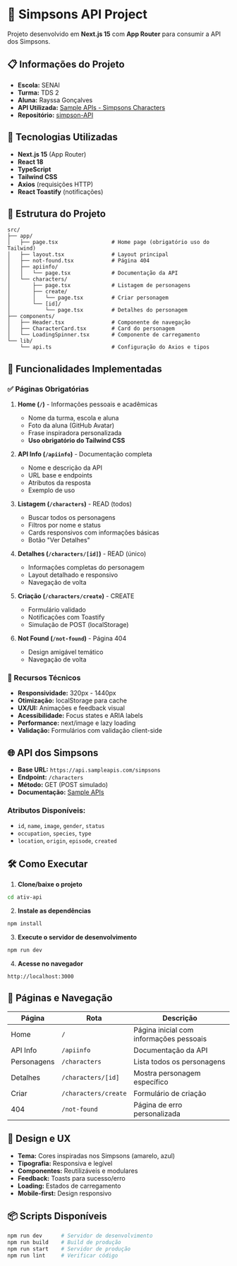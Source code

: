 # 🍩 Simpsons API Project

Projeto desenvolvido em **Next.js 15** com **App Router** para consumir a API dos Simpsons.

## 📋 Informações do Projeto

- **Escola:** SENAI
- **Turma:** TDS 2
- **Aluna:** Rayssa Gonçalves
- **API Utilizada:** [Sample APIs - Simpsons Characters](https://api.sampleapis.com/simpsons/characters)
- **Repositório:** [simpson-API](https://github.com/raygoncalvesss/simpson-API)

## 🚀 Tecnologias Utilizadas

- **Next.js 15** (App Router)
- **React 18**
- **TypeScript**
- **Tailwind CSS**
- **Axios** (requisições HTTP)
- **React Toastify** (notificações)

## 📁 Estrutura do Projeto

```
src/
├── app/
│   ├── page.tsx                 # Home page (obrigatório uso do Tailwind)
│   ├── layout.tsx               # Layout principal
│   ├── not-found.tsx            # Página 404
│   ├── apiinfo/
│   │   └── page.tsx             # Documentação da API
│   └── characters/
│       ├── page.tsx             # Listagem de personagens
│       ├── create/
│       │   └── page.tsx         # Criar personagem
│       └── [id]/
│           └── page.tsx         # Detalhes do personagem
├── components/
│   ├── Header.tsx               # Componente de navegação
│   ├── CharacterCard.tsx        # Card do personagem
│   └── LoadingSpinner.tsx       # Componente de carregamento
└── lib/
    └── api.ts                   # Configuração do Axios e tipos
```

## 🎯 Funcionalidades Implementadas

### ✅ Páginas Obrigatórias

1. **Home (`/`)** - Informações pessoais e acadêmicas
   - Nome da turma, escola e aluna
   - Foto da aluna (GitHub Avatar)
   - Frase inspiradora personalizada
   - **Uso obrigatório do Tailwind CSS**

2. **API Info (`/apiinfo`)** - Documentação completa
   - Nome e descrição da API
   - URL base e endpoints
   - Atributos da resposta
   - Exemplo de uso

3. **Listagem (`/characters`)** - READ (todos)
   - Buscar todos os personagens
   - Filtros por nome e status
   - Cards responsivos com informações básicas
   - Botão "Ver Detalhes"

4. **Detalhes (`/characters/[id]`)** - READ (único)
   - Informações completas do personagem
   - Layout detalhado e responsivo
   - Navegação de volta

5. **Criação (`/characters/create`)** - CREATE
   - Formulário validado
   - Notificações com Toastify
   - Simulação de POST (localStorage)

6. **Not Found (`/not-found`)** - Página 404
   - Design amigável temático
   - Navegação de volta

### 🔧 Recursos Técnicos

- **Responsividade:** 320px - 1440px
- **Otimização:** localStorage para cache
- **UX/UI:** Animações e feedback visual
- **Acessibilidade:** Focus states e ARIA labels
- **Performance:** next/image e lazy loading
- **Validação:** Formulários com validação client-side

## 🌐 API dos Simpsons

- **Base URL:** `https://api.sampleapis.com/simpsons`
- **Endpoint:** `/characters`
- **Método:** GET (POST simulado)
- **Documentação:** [Sample APIs](https://sampleapis.com/)

### Atributos Disponíveis:
- `id`, `name`, `image`, `gender`, `status`
- `occupation`, `species`, `type`
- `location`, `origin`, `episode`, `created`

## 🛠️ Como Executar

1. **Clone/baixe o projeto**
```bash
cd ativ-api
```

2. **Instale as dependências**
```bash
npm install
```

3. **Execute o servidor de desenvolvimento**
```bash
npm run dev
```

4. **Acesse no navegador**
```
http://localhost:3000
```

## 📱 Páginas e Navegação

| Página | Rota | Descrição |
|--------|------|-----------|
| Home | `/` | Página inicial com informações pessoais |
| API Info | `/apiinfo` | Documentação da API |
| Personagens | `/characters` | Lista todos os personagens |
| Detalhes | `/characters/[id]` | Mostra personagem específico |
| Criar | `/characters/create` | Formulário de criação |
| 404 | `/not-found` | Página de erro personalizada |

## 🎨 Design e UX

- **Tema:** Cores inspiradas nos Simpsons (amarelo, azul)
- **Tipografia:** Responsiva e legível
- **Componentes:** Reutilizáveis e modulares
- **Feedback:** Toasts para sucesso/erro
- **Loading:** Estados de carregamento
- **Mobile-first:** Design responsivo

## 📦 Scripts Disponíveis

```bash
npm run dev      # Servidor de desenvolvimento
npm run build    # Build de produção
npm run start    # Servidor de produção
npm run lint     # Verificar código
```
